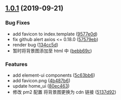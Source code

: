 ## [1.0.1](https://github.com/DreamStacks/food-geo-mapping/compare/v1.0.0...v1.0.1) (2019-09-21)


### Bug Fixes

* add favicon to index.template ([9577e0d](https://github.com/DreamStacks/food-geo-mapping/commit/9577e0d))
* fix github alert axios <= 0.18.0 ([57579eb](https://github.com/DreamStacks/food-geo-mapping/commit/57579eb))
* render bug ([134cc5d](https://github.com/DreamStacks/food-geo-mapping/commit/134cc5d))
* 暂时将背景图添加至 html 中 ([bebb69c](https://github.com/DreamStacks/food-geo-mapping/commit/bebb69c))


### Features

* add element-ui components ([5c63bb6](https://github.com/DreamStacks/food-geo-mapping/commit/5c63bb6))
* add favicon.png ([4b487b6](https://github.com/DreamStacks/food-geo-mapping/commit/4b487b6))
* update home_ui ([80ec463](https://github.com/DreamStacks/food-geo-mapping/commit/80ec463))
* 修改 pm2 配置 将背景图更换为 cdn 链接 ([5137d92](https://github.com/DreamStacks/food-geo-mapping/commit/5137d92))



